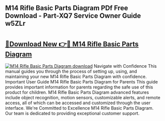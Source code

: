 ## M14 Rifle Basic Parts Diagram PDf Free Download - Part-XQ7 Service Owner Guide w5ZLr

# <h2><a href="http://dfhme73.blite.top/?on=M14+Rifle+Basic+Parts+Diagram">🔗Download New 👉🔴 M14 Rifle Basic Parts Diagram</a></h2>

[![M14 Rifle Basic Parts Diagram download](https://i.imgur.com/lujVjoI.png)](http://dfhme73.blite.top/?on=M14+Rifle+Basic+Parts+Diagram)
Navigate with Confidence This manual guides you through the process of setting up, using, and maintaining your new M14 Rifle Basic Parts Diagram with confidence. Important User Guide M14 Rifle Basic Parts Diagram for Parents This guide provides important information for parents regarding the safe use of this product for children. M14 Rifle Basic Parts Diagram advanced features include object recognition, motion sensors, customizable alerts, and remote access, all of which can be accessed and customized through the user interface. We're Committed to Excellence M14 Rifle Basic Parts Diagram. Our team is dedicated to providing exceptional customer support.
